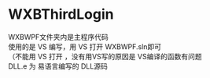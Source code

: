 # WXBThirdLogin
WXBWPF文件夹内是主程序代码  
使用的是 VS 编写，用 VS 打开 WXBWPF.sln即可  
（不能用 VS 打开 ，没有用VS写的原因是 VS编译的函数有问题  
DLL.e 为 易语言编写的 DLL源码 
